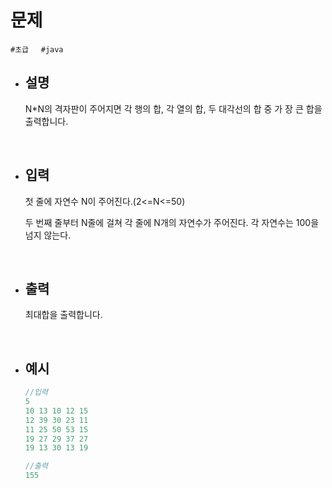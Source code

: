 # 문제

```#초급```&nbsp;&nbsp;&nbsp;&nbsp;&nbsp;```#java```

- ## 설명
        
    N*N의 격자판이 주어지면 각 행의 합, 각 열의 합, 두 대각선의 합 중 가 장 큰 합을 출력합니다.


<br/>
        
- ## 입력
        
    첫 줄에 자연수 N이 주어진다.(2<=N<=50)

    두 번째 줄부터 N줄에 걸쳐 각 줄에 N개의 자연수가 주어진다. 각 자연수는 100을 넘지 않는다.
        
<br/>

- ## 출력
        
    최대합을 출력합니다.

<br/>
        
- ## 예시

    ```java
    //입력
    5
    10 13 10 12 15
    12 39 30 23 11
    11 25 50 53 15
    19 27 29 37 27
    19 13 30 13 19
    ```
    ```java
    //출력
    155
    ```